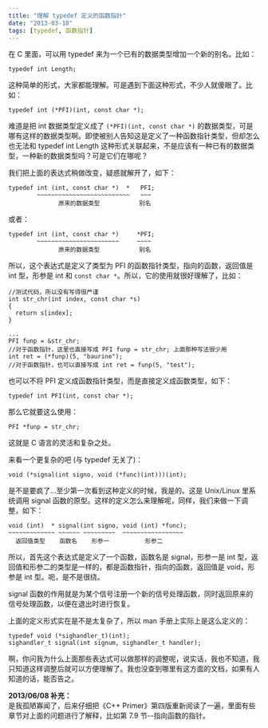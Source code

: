 ```yaml
---
title: "理解 typedef 定义的函数指针"
date: "2013-03-18"
tags: [typedef, 函数指针]
---
```


在 C 里面，可以用 typedef 来为一个已有的数据类型增加一个新的别名。比如：

    typedef int Length;

这种简单的形式，大家都能理解。可是遇到下面这种形式，不少人就傻眼了。比如：

    typedef int (*PFI)(int, const char *);

难道是把 int 数据类型定义成了 `(*PFI)(int, const char *)` 的数据类型，可是哪有这样的数据类型啊。即使被别人告知这是定义了一种函数指针类型，但却怎么也无法和 typedef int Length 这种形式关联起来，不是应该有一种已有的数据类型，一种新的数据类型吗？可是它们在哪呢？

我们把上面的表达式稍做改变，疑惑就解开了，如下：

    typedef int (int, const char *)  *   PFI;
            ~~~~~~~~~~~~~~~~~~~~~~~~~~   ~~~
                  原来的数据类型           别名

或者：

    typedef int (int, const char *)     *PFI;
            ~~~~~~~~~~~~~~~~~~~~~~~     ~~~~
                  原来的数据类型           别名

所以，这个表达式是定义了类型为 PFI 的函数指针类型，指向的函数，返回值是 int 型，形参是 int 和 `const char *`。所以，它的使用就很好理解了，比如：

    //测试代码，所以没有写得很严谨
    int str_chr(int index, const char *s)
    {
      return s[index];  
    }

    ...
    PFI funp = &str_chr;
    //对于函数指针，这里也直接写成 PFI funp = str_chr; 上面那种写法很少用
    int ret = (*funp)(5, "baurine");
    //对于函数指针，也可以直接写成 int ret = funp(5, "test");

也可以不将 PFI 定义成函数指针类型，而是直接定义成函数类型，如下：

    typedef int PFI(int, const char *);

那么它就要这么使用：

    PFI *funp = str_chr;

这就是 C 语言的灵活和复杂之处。

来看一个更复杂的吧 (与 typedef 无关了)：

    void (*signal(int signo, void (*func)(int)))(int);

是不是要疯了...至少第一次看到这种定义的时候，我是的。这是 Unix/Linux 里系统调用 signal 函数的原型。这样的定义怎么来理解呢，同样，我们来做一下调整，如下：

    void (int)  * signal(int signo, void (int) *func);
    ~~~~~~~~~~~~~ ~~~~~~ ~~~~~~~~~  ~~~~~~~~~~~~~~~~~
      返回值类型    函数名    形参一          形参二

所以，首先这个表达式是定义了一个函数，函数名是 signal，形参一是 int 型，返回值和形参二的类型是一样的，都是函数指针，指向的函数，返回值是 void，形参是 int 型。呃，是不是很绕。

signal 函数的作用就是为某个信号注册一个新的信号处理函数，同时返回原来的信号处理函数，以便在退出时进行恢复。

上面的定义形式实在是不是太复杂了，所以 man 手册上实际上是这么定义的：

    typedef void (*sighandler_t)(int);
    sighandler_t signal(int signum, sighandler_t handler);

啊，你问我为什么上面那些表达式可以做那样的调整呢，说实话，我也不知道，我只知道这样调整后就可以方便理解了。我也没查到哪里有这方面的文档，如果有人知道的话，能否告之。

**2013/06/08 补充：**  
是我孤陋寡闻了，后来仔细把《C++ Primer》第四版重新阅读了一遍，里面有些章节对上面的问题进行了解释，比如第 7.9 节--指向函数的指针。
